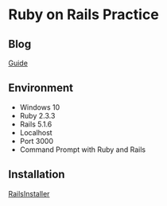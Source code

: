 # Ruby on Rails Practice## Blog[Guide](http://guides.rubyonrails.org/getting_started.html)## Environment* Windows 10* Ruby 2.3.3* Rails 5.1.6* Localhost* Port 3000* Command Prompt with Ruby and Rails## Installation[RailsInstaller](http://railsinstaller.org/en)